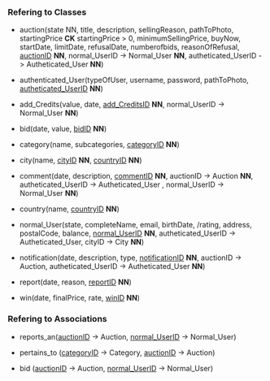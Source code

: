 
### Refering to Classes

* auction(state NN,  title,  description, sellingReason, pathToPhoto, startingPrice <b>CK</b> startingPrice > 0, minimumSellingPrice, buyNow, startDate, limitDate, refusalDate, numberofbids, reasonOfRefusal, <u>auctionID</u> <b>NN</b>,  normal_UserID -> Normal_User <b>NN</b>,  autheticated_UserID -> Autheticated_User <b>NN</b>)

* authenticated_User(typeOfUser, username, password, pathToPhoto, <u>autheticated_UserID</u> <b>NN</b>)

* add_Credits(value,  date, <u>add_CreditsID</u> <b>NN</b>, normal_UserID -> Normal_User <b>NN</b>)

* bid(date,  value,  <u>bidID</u> <b>NN</b>)

* category(name, subcategories, <u>categoryID</u> <b>NN</b>)

* city(name, <u>cityID</u> <b>NN</b>, <u>countryID</u> <b>NN</b>)

* comment(date,
	description,
	<u>commentID</u> <b>NN</b>,
	auctionID -> Auction <b>NN</b>,
	autheticated_UserID -> Autheticated_User ,
	normal_UserID -> Normal_User <b>NN</b>)

* country(name, <u>countryID</u> <b>NN</b>)

* normal_User(state,  completeName, email,  birthDate, /rating, address, postalCode, balance, <u>normal_UserID</u> <b>NN</b>, autheticated_UserID -> Autheticated_User, cityID -> City <b>NN</b>)

* notification(date, description, type, <u>notificationID</u> <b>NN</b>, auctionID -> Auction,  autheticated_UserID -> Autheticated_User <b>NN</b>)

* report(date, reason, <u>reportID</u> <b>NN</b>)

* win(date, finalPrice, rate, <u>winID</u> <b>NN</b>)

### Refering to Associations

* reports_an(<u>auctionID</u> -> Auction, <u>normal_UserID</u> -> Normal_User)

* pertains_to (<u>categoryID</u> -> Category, <u>auctionID</u> -> Auction)

* bid (<u>auctionID</u> -> Auction, <u>normal_UserID</u> -> Normal_User)
